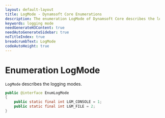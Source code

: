 ```yaml
---
layout: default-layout
title: LogMode - Dynamsoft Core Enumerations
description: The enumeration LogMode of Dynamsoft Core describes the logging mode of the library.
keywords: logging mode
needGenerateH3Content: true
needAutoGenerateSidebar: true
noTitleIndex: true
breadcrumbText: LogMode
codeAutoHeight: true
---
```


# Enumeration LogMode

`LogMode` describes the logging modes.

```java
public @interface EnumLogMode
{
    public static final int LGM_CONSOLE = 1;
    public static final int LGM_FILE = 2;
}
```
